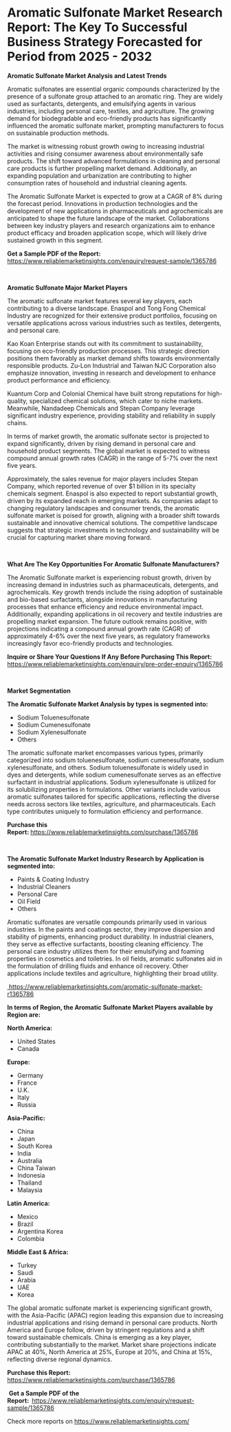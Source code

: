 <p><h1>Aromatic Sulfonate Market Research Report: The Key To Successful Business Strategy Forecasted for Period from 2025 - 2032</h1></p><p><strong>Aromatic Sulfonate Market Analysis and Latest Trends</strong></p>
<p><p>Aromatic sulfonates are essential organic compounds characterized by the presence of a sulfonate group attached to an aromatic ring. They are widely used as surfactants, detergents, and emulsifying agents in various industries, including personal care, textiles, and agriculture. The growing demand for biodegradable and eco-friendly products has significantly influenced the aromatic sulfonate market, prompting manufacturers to focus on sustainable production methods.</p><p>The market is witnessing robust growth owing to increasing industrial activities and rising consumer awareness about environmentally safe products. The shift toward advanced formulations in cleaning and personal care products is further propelling market demand. Additionally, an expanding population and urbanization are contributing to higher consumption rates of household and industrial cleaning agents.</p><p>The Aromatic Sulfonate Market is expected to grow at a CAGR of 8% during the forecast period. Innovations in production technologies and the development of new applications in pharmaceuticals and agrochemicals are anticipated to shape the future landscape of the market. Collaborations between key industry players and research organizations aim to enhance product efficacy and broaden application scope, which will likely drive sustained growth in this segment.</p></p>
<p><strong>Get a Sample PDF of the Report:&nbsp;</strong> <a href="https://www.reliablemarketinsights.com/enquiry/request-sample/1365786?utm_campaign=2888&utm_medium=2&utm_source=Github&utm_content=ia&utm_term=22032025&utm_id=aromatic-sulfonate">https://www.reliablemarketinsights.com/enquiry/request-sample/1365786</a></p>
<p>&nbsp;</p>
<p><strong>Aromatic Sulfonate Major Market Players</strong></p>
<p><p>The aromatic sulfonate market features several key players, each contributing to a diverse landscape. Enaspol and Tong Fong Chemical Industry are recognized for their extensive product portfolios, focusing on versatile applications across various industries such as textiles, detergents, and personal care.</p><p>Kao Koan Enterprise stands out with its commitment to sustainability, focusing on eco-friendly production processes. This strategic direction positions them favorably as market demand shifts towards environmentally responsible products. Zu-Lon Industrial and Taiwan NJC Corporation also emphasize innovation, investing in research and development to enhance product performance and efficiency.</p><p>Kuantum Corp and Colonial Chemical have built strong reputations for high-quality, specialized chemical solutions, which cater to niche markets. Meanwhile, Nandadeep Chemicals and Stepan Company leverage significant industry experience, providing stability and reliability in supply chains.</p><p>In terms of market growth, the aromatic sulfonate sector is projected to expand significantly, driven by rising demand in personal care and household product segments. The global market is expected to witness compound annual growth rates (CAGR) in the range of 5-7% over the next five years.</p><p>Approximately, the sales revenue for major players includes Stepan Company, which reported revenue of over $1 billion in its specialty chemicals segment. Enaspol is also expected to report substantial growth, driven by its expanded reach in emerging markets. As companies adapt to changing regulatory landscapes and consumer trends, the aromatic sulfonate market is poised for growth, aligning with a broader shift towards sustainable and innovative chemical solutions. The competitive landscape suggests that strategic investments in technology and sustainability will be crucial for capturing market share moving forward.</p></p>
<p>&nbsp;</p>
<p><strong>What Are The Key Opportunities For Aromatic Sulfonate Manufacturers?</strong></p>
<p><p>The Aromatic Sulfonate market is experiencing robust growth, driven by increasing demand in industries such as pharmaceuticals, detergents, and agrochemicals. Key growth trends include the rising adoption of sustainable and bio-based surfactants, alongside innovations in manufacturing processes that enhance efficiency and reduce environmental impact. Additionally, expanding applications in oil recovery and textile industries are propelling market expansion. The future outlook remains positive, with projections indicating a compound annual growth rate (CAGR) of approximately 4-6% over the next five years, as regulatory frameworks increasingly favor eco-friendly products and technologies.</p></p>
<p><strong>Inquire or Share Your Questions If Any Before Purchasing This Report:</strong> <a href="https://www.reliablemarketinsights.com/enquiry/pre-order-enquiry/1365786?utm_campaign=2888&utm_medium=2&utm_source=Github&utm_content=ia&utm_term=22032025&utm_id=aromatic-sulfonate">https://www.reliablemarketinsights.com/enquiry/pre-order-enquiry/1365786</a></p>
<p>&nbsp;</p>
<p><strong>Market Segmentation</strong></p>
<p><strong>The Aromatic Sulfonate Market Analysis by types is segmented into:</strong></p>
<p><ul><li>Sodium Toluenesulfonate</li><li>Sodium Cumenesulfonate</li><li>Sodium Xylenesulfonate</li><li>Others</li></ul></p>
<p><p>The aromatic sulfonate market encompasses various types, primarily categorized into sodium toluenesulfonate, sodium cumenesulfonate, sodium xylenesulfonate, and others. Sodium toluenesulfonate is widely used in dyes and detergents, while sodium cumenesulfonate serves as an effective surfactant in industrial applications. Sodium xylenesulfonate is utilized for its solubilizing properties in formulations. Other variants include various aromatic sulfonates tailored for specific applications, reflecting the diverse needs across sectors like textiles, agriculture, and pharmaceuticals. Each type contributes uniquely to formulation efficiency and performance.</p></p>
<p><strong>Purchase this Report:&nbsp;</strong><a href="https://www.reliablemarketinsights.com/purchase/1365786?utm_campaign=2888&utm_medium=2&utm_source=Github&utm_content=ia&utm_term=22032025&utm_id=aromatic-sulfonate">https://www.reliablemarketinsights.com/purchase/1365786</a></p>
<p>&nbsp;</p>
<p><strong>The Aromatic Sulfonate Market Industry Research by Application is segmented into:</strong></p>
<p><ul><li>Paints & Coating Industry</li><li>Industrial Cleaners</li><li>Personal Care</li><li>Oil Field</li><li>Others</li></ul></p>
<p><p>Aromatic sulfonates are versatile compounds primarily used in various industries. In the paints and coatings sector, they improve dispersion and stability of pigments, enhancing product durability. In industrial cleaners, they serve as effective surfactants, boosting cleaning efficiency. The personal care industry utilizes them for their emulsifying and foaming properties in cosmetics and toiletries. In oil fields, aromatic sulfonates aid in the formulation of drilling fluids and enhance oil recovery. Other applications include textiles and agriculture, highlighting their broad utility.</p></p>
<p><a href="https://www.reliablemarketinsights.com/aromatic-sulfonate-market-r1365786?utm_campaign=2888&utm_medium=2&utm_source=Github&utm_content=ia&utm_term=22032025&utm_id=aromatic-sulfonate">&nbsp;https://www.reliablemarketinsights.com/aromatic-sulfonate-market-r1365786</a></p>
<p><strong>In terms of Region, the Aromatic Sulfonate Market Players available by Region are:</strong></p>
<p>
    <p> <strong> North America: </strong>
        <ul>
            <li>United States</li>
            <li>Canada</li>
        </ul>
        </p> 
    <p> <strong> Europe: </strong>
        <ul>
            <li>Germany</li>
            <li>France</li>
            <li>U.K.</li>
            <li>Italy</li>
            <li>Russia</li>
        </ul>
        </p> 
    <p> <strong> Asia-Pacific: </strong>
        <ul>
            <li>China</li>
            <li>Japan</li>
            <li>South Korea</li>
            <li>India</li>
            <li>Australia</li>
            <li>China Taiwan</li>
            <li>Indonesia</li>
            <li>Thailand</li>
            <li>Malaysia</li>
        </ul>
        </p> 
    <p> <strong> Latin America: </strong>
        <ul>
            <li>Mexico</li>
            <li>Brazil</li>
            <li>Argentina Korea</li>
            <li>Colombia</li>
        </ul>
        </p> 
    <p> <strong> Middle East & Africa: </strong>
        <ul>
            <li>Turkey</li>
            <li>Saudi</li>
            <li>Arabia</li>
            <li>UAE</li>
            <li>Korea</li>
        </ul>
    </p>
    </p>
<p><p>The global aromatic sulfonate market is experiencing significant growth, with the Asia-Pacific (APAC) region leading this expansion due to increasing industrial applications and rising demand in personal care products. North America and Europe follow, driven by stringent regulations and a shift toward sustainable chemicals. China is emerging as a key player, contributing substantially to the market. Market share projections indicate APAC at 40%, North America at 25%, Europe at 20%, and China at 15%, reflecting diverse regional dynamics.</p></p>
<p><strong>Purchase this Report: </strong><a href="https://www.reliablemarketinsights.com/purchase/1365786?utm_campaign=2888&utm_medium=2&utm_source=Github&utm_content=ia&utm_term=22032025&utm_id=aromatic-sulfonate">https://www.reliablemarketinsights.com/purchase/1365786</a></p>
<p>&nbsp;<strong>Get a Sample PDF of the Report:&nbsp;&nbsp;</strong><a href="https://www.reliablemarketinsights.com/enquiry/request-sample/1365786?utm_campaign=2888&utm_medium=2&utm_source=Github&utm_content=ia&utm_term=22032025&utm_id=aromatic-sulfonate">https://www.reliablemarketinsights.com/enquiry/request-sample/1365786</a></p>
<p><strong></strong></p>
<p>Check more reports on <a href="https://www.reliablemarketinsights.com/?utm_campaign=2888&utm_medium=2&utm_source=Github&utm_content=ia&utm_term=22032025&utm_id=aromatic-sulfonate">https://www.reliablemarketinsights.com/</a></p>